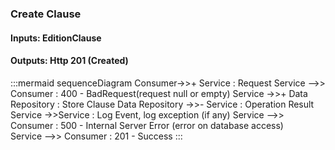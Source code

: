 
### Create Clause

#### Inputs: EditionClause

#### Outputs: Http 201 (Created)

:::mermaid
sequenceDiagram
	Consumer->>+ Service : Request 
	Service -->> Consumer : 400 - BadRequest(request null or empty)
	Service ->>+ Data Repository : Store Clause
	Data Repository ->>- Service : Operation Result  
	Service ->>Service : Log Event, log exception (if any)
	Service -->> Consumer : 500 - Internal Server Error (error on database access)	
	Service -->> Consumer : 201 - Success 
:::
